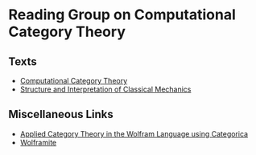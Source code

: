# Reading Group on Computational Category Theory 

## Texts
- [Computational Category Theory](http://www.cs.man.ac.uk/~david/categories/book/book.pdf)
- [Structure and Interpretation of Classical Mechanics](https://tgvaughan.github.io/sicm/toc.html)

## Miscellaneous Links
- [Applied Category Theory in the Wolfram Language using Categorica](https://arxiv.org/abs/2403.16269)
- [Wolframite](https://github.com/scicloj/wolframite)
